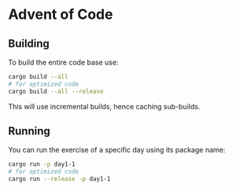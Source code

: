 # Advent of Code

## Building

To build the entire code base use:

```bash
cargo build --all
# for optimized code
cargo build --all --release
```

This will use incremental builds, hence caching sub-builds.

## Running

You can run the exercise of a specific day using its package name:

```bash
cargo run -p day1-1
# for optimized code
cargo run --release -p day1-1
```
